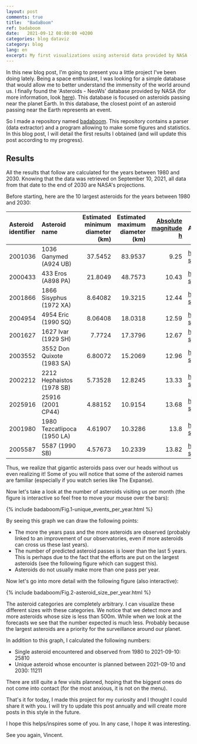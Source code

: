 ```yaml
---
layout: post
comments: true
title:  "BadaBoom"
ref: badaboom
date:   2021-09-12 08:00:00 +0200
categories: blog dataviz
category: blog
lang: en
excerpt: My first visualizations using asteroid data provided by NASA ('Asteroids - NeoWs' database).
---
```


In this new blog post, I'm going to present you a little project I've been doing lately.
Being a space enthusiast, I was looking for a simple database that would allow me to better understand the immensity of the world around us.
I finally found the 'Asteroids - NeoWs' database provided by NASA (for more information, look [here](https://api.nasa.gov/)).
This database is focused on asteroids passing near the planet Earth.
In this database, the closest point of an asteroid passing near the Earth represents an event.

So I made a repository named [badaboom](https://github.com/vroger11/badaboom). This repository contains a parser (data extractor) and a program allowing to make some figures and statistics.
In this blog post, I will detail the first results I obtained (and will update this post according to my progress).

## Results

All the results that follow are calculated for the years between 1980 and 2030. Knowing that the data was retrieved on September 10, 2021, all data from that date to the end of 2030 are NASA's projections.

Before starting, here are the 10 largest asteroids for the years between 1980 and 2030:

| Asteroid identifier | Asteroid name | Estimated minimum diameter (km) | Estimated maximum diameter (km) | [Absolute magnitude h](https://ssd.jpl.nasa.gov/?glossary&term=H) | Asteroid information link |
|:----------------------------|:----------------------------|-------------------------:|-------------------------:|-----------------------:|:----------------------------------------------|
|                     2001036 | 1036 Ganymed (A924 UB)      |                 37.5452  |                  83.9537 |                   9.25 | <https://ssd.jpl.nasa.gov/sbdb.cgi?sstr=2001036> |
|                     2000433 | 433 Eros (A898 PA)          |                 21.8049  |                  48.7573 |                  10.43 | <https://ssd.jpl.nasa.gov/sbdb.cgi?sstr=2000433> |
|                     2001866 | 1866 Sisyphus (1972 XA)     |                  8.64082 |                  19.3215 |                  12.44 | <https://ssd.jpl.nasa.gov/sbdb.cgi?sstr=2001866> |
|                     2004954 | 4954 Eric (1990 SQ)         |                  8.06408 |                  18.0318 |                  12.59 | <https://ssd.jpl.nasa.gov/sbdb.cgi?sstr=2004954> |
|                     2001627 | 1627 Ivar (1929 SH)         |                  7.7724  |                  17.3796 |                  12.67 | <https://ssd.jpl.nasa.gov/sbdb.cgi?sstr=2001627> |
|                     2003552 | 3552 Don Quixote (1983 SA)  |                  6.80072 |                  15.2069 |                  12.96 | <https://ssd.jpl.nasa.gov/sbdb.cgi?sstr=2003552> |
|                     2002212 | 2212 Hephaistos (1978 SB)   |                  5.73528 |                  12.8245 |                  13.33 | <https://ssd.jpl.nasa.gov/sbdb.cgi?sstr=2002212> |
|                     2025916 | 25916 (2001 CP44)           |                  4.88152 |                  10.9154 |                  13.68 | <https://ssd.jpl.nasa.gov/sbdb.cgi?sstr=2025916> |
|                     2001980 | 1980 Tezcatlipoca (1950 LA) |                  4.61907 |                  10.3286 |                  13.8  | <https://ssd.jpl.nasa.gov/sbdb.cgi?sstr=2001980> |
|                     2005587 | 5587 (1990 SB)              |                  4.57673 |                  10.2339 |                  13.82 | <https://ssd.jpl.nasa.gov/sbdb.cgi?sstr=2005587> |

Thus, we realize that gigantic asteroids pass over our heads without us even realizing it!
Some of you will notice that some of the asteroid names are familiar (especially if you watch series like The Expanse).

Now let's take a look at the number of asteroids visiting us per month (the figure is interactive so feel free to move your mouse over the bars):

{% include badaboom/Fig.1-unique_events_per_year.html %}

By seeing this graph we can draw the following points:

- The more the years pass and the more asteroids are observed (probably linked to an improvement of our observatories, even if more asteroids can cross us these last years).
- The number of predicted asteroid passes is lower than the last 5 years. This is perhaps due to the fact that the efforts are put on the largest asteroids (see the following figure which can suggest this).
- Asteroids do not usually make more than one pass per year.

Now let's go into more detail with the following figure (also interactive):

{% include badaboom/Fig.2-asteroid_size_per_year.html %}

The asteroid categories are completely arbitrary. I can visualize these different sizes with these categories.
We notice that we detect more and more asteroids whose size is less than 500m. While when we look at the forecasts we see that the number expected is much less. Probably because the largest asteroids are a priority for the surveillance around our planet.

In addition to this graph, I calculated the following numbers:

- Single asteroid encountered and observed from 1980 to 2021-09-10: 25810
- Unique asteroid whose encounter is planned between 2021-09-10 and 2030: 11211

There are still quite a few visits planned, hoping that the biggest ones do not come into contact (for the most anxious, it is not on the menu).

That's it for today, I made this project for my curiosity and I thought I could share it with you. I will try to update this post annually and will create more posts in this style in the future.

I hope this helps/inspires some of you.
In any case, I hope it was interesting.

See you again, Vincent.
